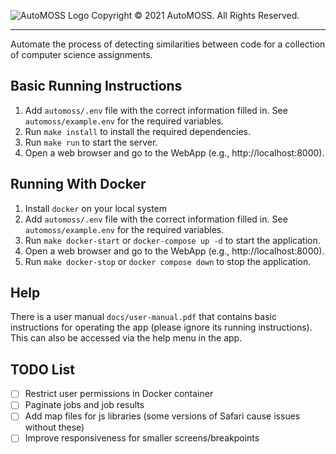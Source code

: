 ![AutoMOSS Logo](/static/img/automoss.png)
Copyright ©️ 2021 AutoMOSS. All Rights Reserved.

---

Automate the process of detecting similarities between code for a collection of computer science assignments.

## Basic Running Instructions
1. Add `automoss/.env` file with the correct information filled in. See `automoss/example.env` for the required variables.
2. Run `make install` to install the required dependencies.
3. Run `make run` to start the server.
4. Open a web browser and go to the WebApp (e.g., http://localhost:8000).

## Running With Docker
1. Install `docker` on your local system
2. Add `automoss/.env` file with the correct information filled in. See `automoss/example.env` for the required variables.
3. Run `make docker-start` or `docker-compose up -d` to start the application.
4. Open a web browser and go to the WebApp (e.g., http://localhost:8000). 
5. Run `make docker-stop` or `docker compose down` to stop the application.

## Help
There is a user manual `docs/user-manual.pdf` that contains basic instructions for operating the app (please ignore its running instructions). This can also be accessed via the help menu in the app.

## TODO List
- [ ] Restrict user permissions in Docker container
- [ ] Paginate jobs and job results
- [ ] Add map files for js libraries (some versions of Safari cause issues without these)
- [ ] Improve responsiveness for smaller screens/breakpoints
